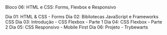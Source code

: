 Bloco 06: HTML e CSS: Forms, Flexbox e Responsivo

Dia 01: HTML & CSS - Forms
Dia 02: Bibliotecas JavaScript e Frameworks CSS
Dia 03: Introdução - CSS Flexbox - Parte 1
Dia 04: CSS Flexbox - Parte 2
Dia 05: CSS Responsivo - Mobile First
Dia 06: Projeto - Trybewarts
